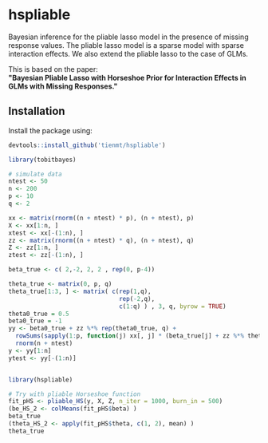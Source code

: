 # hspliable

Bayesian inference for the pliable lasso model in the presence of missing response values. 
The pliable lasso model is a sparse model with sparse interaction effects.
We also extend the pliable lasso to the case of GLMs.

This is based on the paper:  
**"Bayesian Pliable Lasso with Horseshoe Prior for Interaction Effects in GLMs with Missing Responses."**

## Installation

Install the package using:

```r
devtools::install_github('tienmt/hspliable')

library(tobitbayes)

# simulate data
ntest <- 50
n <- 200 
p <- 10 
q <- 2

xx <- matrix(rnorm((n + ntest) * p), (n + ntest), p)
X <- xx[1:n, ]
xtest <- xx[-(1:n), ]
zz <- matrix(rnorm((n + ntest) * q), (n + ntest), q)
Z <- zz[1:n, ]
ztest <- zz[-(1:n), ]

beta_true <- c( 2,-2, 2, 2 , rep(0, p-4))

theta_true <- matrix(0, p, q)
theta_true[1:3, ] <- matrix( c(rep(1,q), 
                               rep(-2,q), 
                               c(1:q) ) , 3, q, byrow = TRUE)
theta0_true = 0.5
beta0_true = -1
yy <- beta0_true + zz %*% rep(theta0_true, q) + 
  rowSums(sapply(1:p, function(j) xx[, j] * (beta_true[j] + zz %*% theta_true[j, ] ))) +
  rnorm(n + ntest)
y <- yy[1:n]
ytest <- yy[-(1:n)]


library(hspliable)

# Try with pliable Horseshoe function
fit_pHS <- pliable_HS(y, X, Z, n_iter = 1000, burn_in = 500)
(be_HS_2 <- colMeans(fit_pHS$beta) )  
beta_true
(theta_HS_2 <- apply(fit_pHS$theta, c(1, 2), mean) )
theta_true


